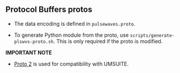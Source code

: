 ## Protocol Buffers protos

* The data encoding is defined in `pulsewaves.proto`.

* To generate Python module from the proto, use `scripts/generate-plswvs-proto.sh`. This is only required if the proto is modified.

**IMPORTANT NOTE**

* [Proto 2](https://github.com/protocolbuffers/protobuf/releases/tag/v2.6.1) is used for compatibility with UMSUITE.
